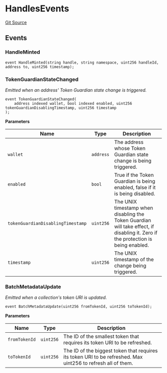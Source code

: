 # HandlesEvents
[Git Source](https://github.com/digiv3rse/protocol-contracts/blob/78826068117a4eb9f5d01837d2d88deb72b92ea0/contracts/namespaces/constants/Events.sol)


## Events
### HandleMinted

```solidity
event HandleMinted(string handle, string namespace, uint256 handleId, address to, uint256 timestamp);
```

### TokenGuardianStateChanged
*Emitted when an address' Token Guardian state change is triggered.*


```solidity
event TokenGuardianStateChanged(
    address indexed wallet, bool indexed enabled, uint256 tokenGuardianDisablingTimestamp, uint256 timestamp
);
```

**Parameters**

|Name|Type|Description|
|----|----|-----------|
|`wallet`|`address`|The address whose Token Guardian state change is being triggered.|
|`enabled`|`bool`|True if the Token Guardian is being enabled, false if it is being disabled.|
|`tokenGuardianDisablingTimestamp`|`uint256`|The UNIX timestamp when disabling the Token Guardian will take effect, if disabling it. Zero if the protection is being enabled.|
|`timestamp`|`uint256`|The UNIX timestamp of the change being triggered.|

### BatchMetadataUpdate
*Emitted when a collection's token URI is updated.*


```solidity
event BatchMetadataUpdate(uint256 fromTokenId, uint256 toTokenId);
```

**Parameters**

|Name|Type|Description|
|----|----|-----------|
|`fromTokenId`|`uint256`|The ID of the smallest token that requires its token URI to be refreshed.|
|`toTokenId`|`uint256`|The ID of the biggest token that requires its token URI to be refreshed. Max uint256 to refresh all of them.|

